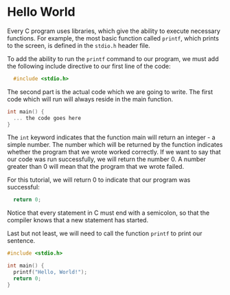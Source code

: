 # Hello World

Every C program uses libraries, which give the ability to execute necessary functions. For example, the most basic function called `printf`, which prints to the screen, is defined in the `stdio.h` header file.

To add the ability to run the `printf` command to our program, we must add the following include directive to our first line of the code:

```c
  #include <stdio.h>
```

The second part is the actual code which we are going to write. The first code which will run will always reside in the main function.

```c
int main() {
  ... the code goes here
}
```

The `int` keyword indicates that the function main will return an integer - a simple number. The number which will be returned by the function indicates whether the program that we wrote worked correctly. If we want to say that our code was run successfully, we will return the number 0. A number greater than 0 will mean that the program that we wrote failed.

For this tutorial, we will return 0 to indicate that our program was successful: 

```c
  return 0;
```

Notice that every statement in C must end with a semicolon, so that the compiler knows that a new statement has started.

Last but not least, we will need to call the function `printf` to print our sentence.

```c
#include <stdio.h>

int main() {
  printf("Hello, World!");
  return 0;
}
```

